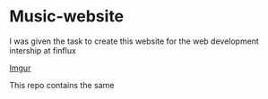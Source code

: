 # Music-website

I was given the task to create this website for the web development intership at finflux

[Imgur](https://i.imgur.com/xB32coc.jpg)

This repo contains the same 
